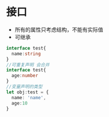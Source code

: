 # 接口

* 所有的属性只考虑结构，不能有实际值
* 可继承
```ts
interface test{
  name:string
}
//可重复声明 会合并
interface test{
  age:number
}
//变量声明的类型
let obj:test = {
  name: 'name',
  age:10
}
```